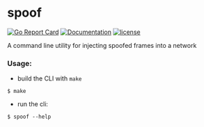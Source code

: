 # spoof

[![Go Report Card](https://goreportcard.com/badge/github.com/adrianosela/spoof)](https://goreportcard.com/report/github.com/adrianosela/spoof)
[![Documentation](https://godoc.org/github.com/adrianosela/spoof?status.svg)](https://godoc.org/github.com/adrianosela/spoof)
[![license](https://img.shields.io/github/license/adrianosela/spoof.svg)](https://github.com/adrianosela/spoof/blob/master/LICENSE)

A command line utility for injecting spoofed frames into a network

### Usage:

* build the CLI with `make`

```
$ make
```

* run the cli:

```
$ spoof --help
```
